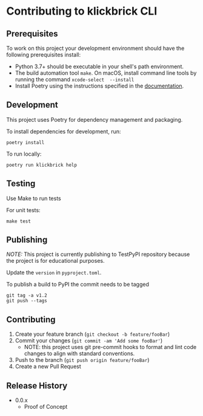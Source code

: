 # Contributing to klickbrick CLI

## Prerequisites
To work on this project your development environment should have the following prerequisites install:

- Python 3.7+ should be executable in your shell's path environment.
- The build automation tool `make`. On macOS, install command line tools by running the command `xcode-select 
  --install`
- Install Poetry using the instructions specified in the [documentation](https://python-poetry.org/docs/#installation).

## Development
This project uses Poetry for dependency management and packaging.

To install dependencies for development, run: 
```
poetry install 
```

To run locally:
```
poetry run klickbrick help
```

## Testing
Use Make to run tests

For unit tests:

```
make test
```


## Publishing
*NOTE:* This project is currently publishing to TestPyPI repository because the project is for educational purposes. 

Update the `version` in `pyproject.toml`.

To publish a build to PyPI the commit needs to be tagged

```
git tag -a v1.2
git push --tags
```

## Contributing

1. Create your feature branch (`git checkout -b feature/fooBar`)
1. Commit your changes (`git commit -am 'Add some fooBar'`)
   - NOTE: this project uses git pre-commit hooks to format and lint code changes to align with standard conventions. 
1. Push to the branch (`git push origin feature/fooBar`)
1. Create a new Pull Request


## Release History

* 0.0.x
    * Proof of Concept